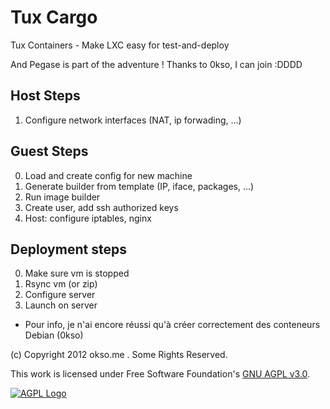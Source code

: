 Tux Cargo
=========

Tux Containers - Make LXC easy for test-and-deploy

And Pegase is part of the adventure !
Thanks to 0kso, I can join :DDDD

Host Steps
----------

1. Configure network interfaces (NAT, ip forwading, ...)

Guest Steps
----------

0. Load and create config for new machine
1. Generate builder from template (IP, iface, packages, ...)
2. Run image builder
3. Create user, add ssh authorized keys
4. Host: configure iptables, nginx

Deployment steps
----------------

0. Make sure vm is stopped
1. Rsync vm (or zip)
2. Configure server
3. Launch on server

* Pour info, je n'ai encore réussi qu'à créer correctement des conteneurs Debian (0kso)

(c) Copyright 2012 okso.me . Some Rights Reserved. 

This work is licensed under Free Software Foundation's 
<a rel="license" href="http://www.gnu.org/licenses/agpl-3.0.html">GNU AGPL v3.0</a>.

<a href="http://www.gnu.org/licenses/agpl-3.0.html">
    <img alt="AGPL Logo" src="http://www.gnu.org/graphics/agplv3-88x31.png" />
</a>